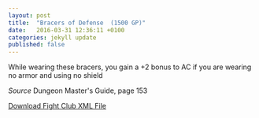 ```yaml
---
layout: post
title:  "Bracers of Defense  (1500 GP)"
date:   2016-03-31 12:36:11 +0100
categories: jekyll update
published: false
---
```


While wearing these bracers, you gain a +2 bonus to AC if you are wearing no armor and using no shield

_Source_ Dungeon Master's Guide, page 153

<a href="{{site.url}}/for-the-players/items/bracers-of-defense.xml">Download Fight Club XML File</a>
